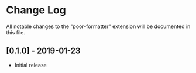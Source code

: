 # Change Log
All notable changes to the "poor-formatter" extension will be documented in this file.

## [0.1.0] - 2019-01-23
- Initial release